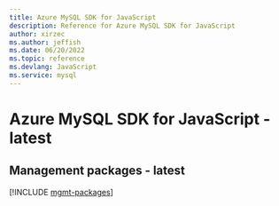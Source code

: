 ```yaml
---
title: Azure MySQL SDK for JavaScript
description: Reference for Azure MySQL SDK for JavaScript
author: xirzec
ms.author: jeffish
ms.date: 06/20/2022
ms.topic: reference
ms.devlang: JavaScript
ms.service: mysql
---
```

# Azure MySQL SDK for JavaScript - latest
## Management packages - latest
[!INCLUDE [mgmt-packages](mysql-mgmt-index.md)]

